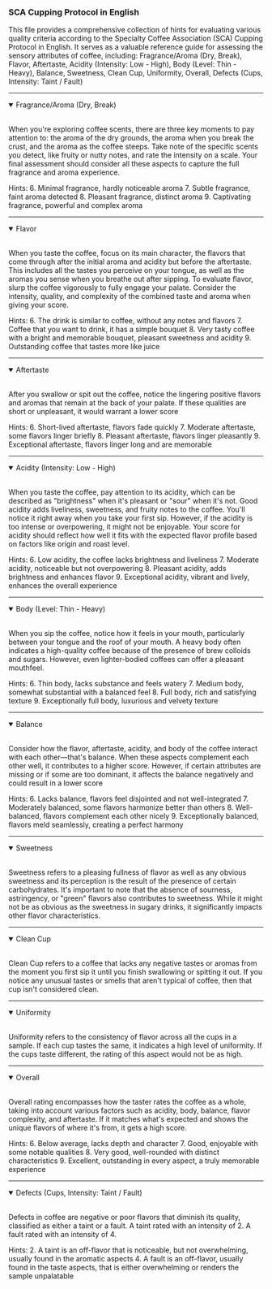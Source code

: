 ### **SCA Cupping Protocol in English**

This file provides a comprehensive collection of hints for evaluating various quality criteria according to the Specialty Coffee Association (SCA) Cupping Protocol in English. It serves as a valuable reference guide for assessing the sensory attributes of coffee, including:
Fragrance/Aroma (Dry, Break),
Flavor,
Aftertaste,
Acidity (Intensity: Low - High),
Body (Level: Thin - Heavy),
Balance,
Sweetness,
Clean Cup,
Uniformity,
Overall,
Defects (Cups, Intensity: Taint / Fault)

***

<details open>
<summary>
Fragrance/Aroma (Dry, Break)
</summary> <br />

When you're exploring coffee scents, there are three key moments to pay attention to: the aroma of the dry grounds, the aroma when you break the crust, and the aroma as the coffee steeps. Take note of the specific scents you detect, like fruity or nutty notes, and rate the intensity on a scale. Your final assessment should consider all these aspects to capture the full fragrance and aroma experience.

Hints:
6. Minimal fragrance, hardly noticeable aroma
7. Subtle fragrance, faint aroma detected
8. Pleasant fragrance, distinct aroma
9. Captivating fragrance, powerful and complex aroma
</details>

***

<details open>
<summary>
Flavor
</summary> <br />

When you taste the coffee, focus on its main character, the flavors that come through after the initial aroma and acidity but before the aftertaste. This includes all the tastes you perceive on your tongue, as well as the aromas you sense when you breathe out after sipping. To evaluate flavor, slurp the coffee vigorously to fully engage your palate. Consider the intensity, quality, and complexity of the combined taste and aroma when giving your score.

Hints:
6. The drink is similar to coffee, without any notes and flavors
7. Coffee that you want to drink, it has a simple bouquet
8. Very tasty coffee with a bright and memorable bouquet, pleasant sweetness and acidity
9. Outstanding coffee that tastes more like juice
</details>

***

<details open>
<summary>
Aftertaste
</summary> <br />

After you swallow or spit out the coffee, notice the lingering positive flavors and aromas that remain at the back of your palate. If these qualities are short or unpleasant, it would warrant a lower score

Hints:
6. Short-lived aftertaste, flavors fade quickly
7. Moderate aftertaste, some flavors linger briefly
8. Pleasant aftertaste, flavors linger pleasantly
9. Exceptional aftertaste, flavors linger long and are memorable
</details>

***

<details open>
<summary>
Acidity (Intensity: Low - High)
</summary> <br />

When you taste the coffee, pay attention to its acidity, which can be described as "brightness" when it's pleasant or "sour" when it's not. Good acidity adds liveliness, sweetness, and fruity notes to the coffee. You'll notice it right away when you take your first sip. However, if the acidity is too intense or overpowering, it might not be enjoyable. Your score for acidity should reflect how well it fits with the expected flavor profile based on factors like origin and roast level.

Hints:
6. Low acidity, the coffee lacks brightness and liveliness
7. Moderate acidity, noticeable but not overpowering
8. Pleasant acidity, adds brightness and enhances flavor
9. Exceptional acidity, vibrant and lively, enhances the overall experience
</details>

***

<details open>
<summary>
Body (Level: Thin - Heavy)
</summary> <br />

When you sip the coffee, notice how it feels in your mouth, particularly between your tongue and the roof of your mouth. A heavy body often indicates a high-quality coffee because of the presence of brew colloids and sugars. However, even lighter-bodied coffees can offer a pleasant mouthfeel.

Hints:
6. Thin body, lacks substance and feels watery
7. Medium body, somewhat substantial with a balanced feel
8. Full body, rich and satisfying texture
9. Exceptionally full body, luxurious and velvety texture
</details>

***

<details open>
<summary>
Balance
</summary> <br />

Consider how the flavor, aftertaste, acidity, and body of the coffee interact with each other—that's balance. When these aspects complement each other well, it contributes to a higher score. However, if certain attributes are missing or if some are too dominant, it affects the balance negatively and could result in a lower score

Hints:
6. Lacks balance, flavors feel disjointed and not well-integrated
7. Moderately balanced, some flavors harmonize better than others
8. Well-balanced, flavors complement each other nicely
9. Exceptionally balanced, flavors meld seamlessly, creating a perfect harmony
</details>

***

<details open>
<summary>
Sweetness
</summary> <br />

Sweetness refers to a pleasing fullness of flavor as well as any obvious sweetness and its perception is the result of the presence of certain carbohydrates. It's important to note that the absence of sourness, astringency, or "green" flavors also contributes to sweetness. While it might not be as obvious as the sweetness in sugary drinks, it significantly impacts other flavor characteristics.
</details>

***

<details open>
<summary>
Clean Cup
</summary> <br />

Clean Cup refers to a coffee that lacks any negative tastes or aromas from the moment you first sip it until you finish swallowing or spitting it out. If you notice any unusual tastes or smells that aren't typical of coffee, then that cup isn't considered clean.
</details>

***

<details open>
<summary>
Uniformity
</summary> <br />

Uniformity refers to the consistency of flavor across all the cups in a sample. If each cup tastes the same, it indicates a high level of uniformity. If the cups taste different, the rating of this aspect would not be as high.
</details>

***

<details open>
<summary>
Overall
</summary> <br />

Overall rating encompasses how the taster rates the coffee as a whole, taking into account various factors such as acidity, body, balance, flavor complexity, and aftertaste. If it matches what's expected and shows the unique flavors of where it's from, it gets a high score.

Hints:
6. Below average, lacks depth and character
7. Good, enjoyable with some notable qualities
8. Very good, well-rounded with distinct characteristics
9. Excellent, outstanding in every aspect, a truly memorable experience
</details>

***

<details open>
<summary>
Defects (Cups, Intensity: Taint / Fault)
</summary> <br />

Defects in coffee are negative or poor flavors that diminish its quality, classified as either a taint or a fault. A taint rated with an intensity of 2. A fault rated with an intensity of 4.

Hints:
2. A taint is an off-flavor that is noticeable, but not overwhelming, usually found in the aromatic aspects
4. A fault is an off-flavor, usually found in the taste aspects, that is either overwhelming or renders the sample unpalatable
</details>
